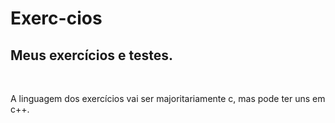 # Exerc-cios
<h2>Meus exercícios e testes.</h2>
<br>
<p>A linguagem dos exercícios vai ser majoritariamente c, mas pode ter uns em c++.</p>
